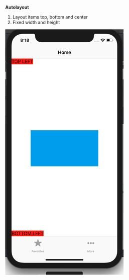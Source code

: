 
**Autolayout**

 1. Layout items top, bottom and center
 2. Fixed width and height
 
![enter image description here](https://github.com/rintoandrews90/AutoLayout/blob/master/Images/Basic%20Auto%20Layout.png?raw=true)


